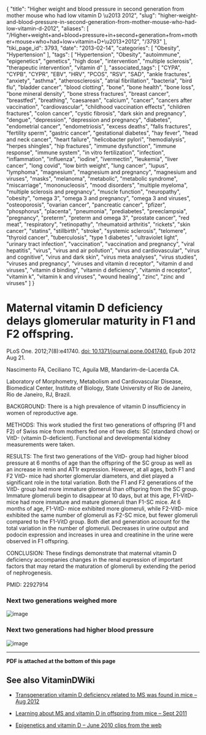 {
    "title": "Higher weight and blood pressure in second generation from mother mouse who had low vitamin D \u2013 2012",
    "slug": "higher-weight-and-blood-pressure-in-second-generation-from-mother-mouse-who-had-low-vitamin-d-2012",
    "aliases": [
        "/Higher+weight+and+blood+pressure+in+second+generation+from+mother+mouse+who+had+low+vitamin+D+\u2013+2012",
        "/3793"
    ],
    "tiki_page_id": 3793,
    "date": "2013-02-14",
    "categories": [
        "Obesity",
        "Hypertension"
    ],
    "tags": [
        "Hypertension",
        "Obesity",
        "autoimmune",
        "epigenetics",
        "genetics",
        "high dose",
        "intervention",
        "multiple sclerosis",
        "therapeutic intervention",
        "vitamin d"
    ],
    "associated_tags": [
        "CYPA",
        "CYPB",
        "CYPR",
        "EBV",
        "HRV",
        "PCOS",
        "RSV",
        "SAD",
        "ankle fractures",
        "anxiety",
        "asthma",
        "atherosclerosis",
        "atrial fibrillation",
        "bacteria",
        "bird flu",
        "bladder cancer",
        "blood clotting",
        "bone",
        "bone health",
        "bone loss",
        "bone mineral density",
        "bone stress fractures",
        "breast cancer",
        "breastfed",
        "breathing",
        "caesarean",
        "calcium",
        "cancer",
        "cancers after vaccination",
        "cardiovascular",
        "childhood vaccination effects",
        "children fractures",
        "colon cancer",
        "cystic fibrosis",
        "dark skin and pregnancy",
        "dengue",
        "depression",
        "depression and pregnancy",
        "diabetes",
        "endometrial cancer",
        "endometriosis",
        "excess deaths",
        "falls fractures",
        "fertility sperm",
        "gastric cancer",
        "gestational diabetes",
        "hay fever",
        "head and neck cancer",
        "heart failure",
        "helicobacter pylori",
        "hemodialysis",
        "herpes shingles",
        "hip fractures",
        "immune dysfunction",
        "immune response",
        "immune system",
        "in vitro fertilization",
        "infection",
        "inflammation",
        "influenza",
        "iodine",
        "ivermectin",
        "leukemia",
        "liver cancer",
        "long covid",
        "low birth weight",
        "lung cancer",
        "lupus",
        "lymphoma",
        "magnesium",
        "magnesium and pregnancy",
        "magnesium and viruses",
        "masks",
        "melanoma",
        "metabolic",
        "metabolic syndrome",
        "miscarriage",
        "mononucleosis",
        "mood disorders",
        "multiple myeloma",
        "multiple sclerosis and pregnancy",
        "muscle function",
        "neuropathy",
        "obesity",
        "omega 3",
        "omega 3 and pregnancy",
        "omega 3 and viruses",
        "osteoporosis",
        "ovarian cancer",
        "pancreatic cancer",
        "pfizer",
        "phosphorus",
        "placenta",
        "pneumonia",
        "prediabetes",
        "preeclampsia",
        "pregnancy",
        "preterm",
        "preterm and omega 3",
        "prostate cancer",
        "red meat",
        "respiratory",
        "retinopathy",
        "rheumatoid arthritis",
        "rickets",
        "skin cancer",
        "statins",
        "stillbirth",
        "stroke",
        "systemic sclerosis",
        "telomere",
        "thyroid cancer",
        "tuberculosis",
        "type 1 diabetes",
        "ultraviolet light",
        "urinary tract infection",
        "vaccination",
        "vaccination and pregnancy",
        "viral hepatitis",
        "virus",
        "virus and air pollution",
        "virus and cardiovascular",
        "virus and cognitive",
        "virus and dark skin",
        "virus meta analyses",
        "virus studies",
        "viruses and pregnancy",
        "viruses and vitamin d receptor",
        "vitamin d and viruses",
        "vitamin d binding",
        "vitamin d deficiency",
        "vitamin d receptor",
        "vitamin k",
        "vitamin k and viruses",
        "wound healing",
        "zinc",
        "zinc and viruses"
    ]
}


# Maternal vitamin D deficiency delays glomerular maturity in F1 and F2 offspring.

PLoS One. 2012;7(8):e41740. [doi: 10.1371/journal.pone.0041740.](https://doi.org/10.1371/journal.pone.0041740.) Epub 2012 Aug 21.

Nascimento FA, Ceciliano TC, Aguila MB, Mandarim-de-Lacerda CA.

Laboratory of Morphometry, Metabolism and Cardiovascular Disease, Biomedical Center, Institute of Biology, State University of Rio de Janeiro, Rio de Janeiro, RJ, Brazil.

BACKGROUND: There is a high prevalence of vitamin D insufficiency in women of reproductive age.

METHODS: This work studied the first two generations of offspring (F1 and F2) of Swiss mice from mothers fed one of two diets: SC (standard chow) or VitD- (vitamin D-deficient). Functional and developmental kidney measurements were taken.

RESULTS: The first two generations of the VitD- group had higher blood pressure at 6 months of age than the offspring of the SC group as well as an increase in renin and AT1r expression. However, at all ages, both F1 and F2 VitD- mice had shorter glomerular diameters, and diet played a significant role in the total variation. Both the F1 and F2 generations of the VitD- group had more immature glomeruli than offspring from the SC group. Immature glomeruli begin to disappear at 10 days, but at this age, F1-VitD- mice had more immature and mature glomeruli than F1-SC mice. At 6 months of age, F1-VitD- mice exhibited more glomeruli, while F2-VitD- mice exhibited the same number of glomeruli as F2-SC mice, but fewer glomeruli compared to the F1-VitD group. Both diet and generation account for the total variation in the number of glomeruli. Decreases in urine output and podocin expression and increases in urea and creatinine in the urine were observed in F1 offspring.

CONCLUSION: These findings demonstrate that maternal vitamin D deficiency accompanies changes in the renal expression of important factors that may retard the maturation of glomeruli by extending the period of nephrogenesis.

PMID:    22927914

### Next two generations weighed more

<img src="https://d378j1rmrlek7x.cloudfront.net/attachments/jpeg/mouse-f2.jpg" alt="image">

### Next two generations had higher blood pressure

<img src="https://d378j1rmrlek7x.cloudfront.net/attachments/jpeg/mouse-f3.jpg" alt="image">

---

 **PDF is attached at the bottom of this page** 

## See also VitaminDWiki

* [Transgeneration vitamin D deficiency related to MS was found in mice – Aug 2012](/posts/transgeneration-vitamin-d-deficiency-related-to-ms-was-found-in-mice)

* [Learning about MS and vitamin D in offspring from mice – Sept 2011](/tags/learning-about-ms-and-vitamin-d-in-offspring-from-mice-sept-2011.html)

* [Epigenetics and vitamin D – June 2010 clips from the web](/tags/epigenetics-and-vitamin-d-june-2010-clips-from-the-web.html)